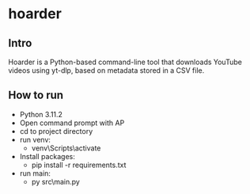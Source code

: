 # hoarder
## Intro
Hoarder is a Python-based command-line tool that downloads YouTube videos using yt-dlp, based on metadata stored in a CSV file.
## How to run
- Python 3.11.2
- Open command prompt with AP
- cd to project directory
- run venv:
  - venv\Scripts\activate
- Install packages:
  - pip install -r requirements.txt
- run main:
  - py src\main.py
